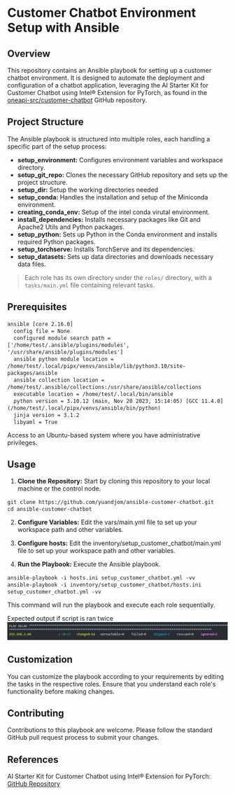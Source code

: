 # Customer Chatbot Environment Setup with Ansible
## Overview
This repository contains an Ansible playbook for setting up a customer chatbot environment. It is designed to automate the deployment and configuration of a chatbot application,
leveraging the AI Starter Kit for Customer Chatbot using Intel® Extension for PyTorch, as found in the [oneapi-src/customer-chatbot](https://github.com/oneapi-src/customer-chatbot) GitHub repository.

## Project Structure
The Ansible playbook is structured into multiple roles, each handling a specific part of the setup process:

- **setup_environment:** Configures environment variables and workspace directory.
- **setup_git_repo:** Clones the necessary GitHub repository and sets up the project structure.
- **setup_dir:** Setup the working directories needed 
- **setup_conda:** Handles the installation and setup of the Miniconda environment.
- **creating_conda_env:** Setup of the intel conda virutal environment.
- **install_dependencies:** Installs necessary packages like Git and Apache2 Utils and Python packages.
- **setup_python:** Sets up Python in the Conda environment and installs required Python packages.
- **setup_torchserve:** Installs TorchServe and its dependencies.
- **setup_datasets:** Sets up data directories and downloads necessary data files.

>Each role has its own directory under the `roles/` directory, with a `tasks/main.yml` file containing relevant tasks.

## Prerequisites
```
ansible [core 2.16.0]
  config file = None
  configured module search path = ['/home/test/.ansible/plugins/modules', '/usr/share/ansible/plugins/modules']
  ansible python module location = /home/test/.local/pipx/venvs/ansible/lib/python3.10/site-packages/ansible
  ansible collection location = /home/test/.ansible/collections:/usr/share/ansible/collections
  executable location = /home/test/.local/bin/ansible
  python version = 3.10.12 (main, Nov 20 2023, 15:14:05) [GCC 11.4.0] (/home/test/.local/pipx/venvs/ansible/bin/python)
  jinja version = 3.1.2
  libyaml = True
```
Access to an Ubuntu-based system where you have administrative privileges.

## Usage
1. **Clone the Repository:** Start by cloning this repository to your local machine or the control node.

```
git clone https://github.com/yuandjom/ansible-customer-chatbot.git
cd ansible-customer-chatbot
```
2. **Configure Variables:** Edit the vars/main.yml file to set up your workspace path and other variables.

2. **Configure hosts:** Edit the inventory/setup_customer_chatbot/main.yml file to set up your workspace path and other variables.

3. **Run the Playbook:** Execute the Ansible playbook.
```
ansible-playbook -i hosts.ini setup_customer_chatbot.yml -vv
ansible-playbook -i inventory/setup_customer_chatbot/hosts.ini setup_customer_chatbot.yml -vv
```
This command will run the playbook and execute each role sequentially.

Expected output if script is ran twice
![Alt text](image-1.png)


## Customization
You can customize the playbook according to your requirements by editing the tasks in the respective roles. Ensure that you understand each role's functionality before making changes.

## Contributing
Contributions to this playbook are welcome. Please follow the standard GitHub pull request process to submit your changes.

## References
AI Starter Kit for Customer Chatbot using Intel® Extension for PyTorch: [GitHub Repository](https://github.com/oneapi-src/customer-chatbot)

